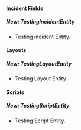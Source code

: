 #### Incident Fields
##### New: TestingIncidentEntity
- Testing incident Entity.

#### Layouts
##### New: TestingLayoutEntity
- Testing Layout Entity.

#### Scripts
##### New: TestingScriptEntity
- Testing Script Entity.
